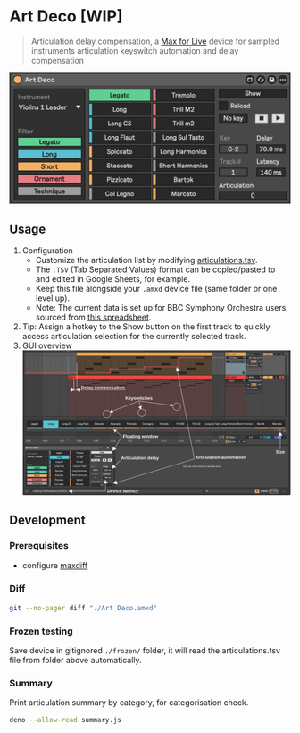 # Art Deco [WIP]

> Articulation delay compensation, a [Max for Live](https://www.ableton.com/en/live/max-for-live/) device for sampled instruments articulation keyswitch automation and delay compensation

![Device](./device.jpg)

## Usage

1. Configuration
   - Customize the articulation list by modifying [articulations.tsv](./articulations.tsv).
   - The `.TSV` (Tab Separated Values) format can be copied/pasted to and edited in Google Sheets, for example.
   - Keep this file alongside your `.amxd` device file (same folder or one level up).
   - Note: The current data is set up for BBC Symphony Orchestra users, sourced from [this spreadsheet](https://docs.google.com/spreadsheets/d/1WP9sobba7OkldNkTiSzXP7r3Pb64IzWQWrLkqdiyRcA/preview#gid=0).
2. Tip: Assign a hotkey to the Show button on the first track to quickly access articulation selection for the currently selected track.
3. GUI overview
![](./usage-v7.svg)

## Development

### Prerequisites

- configure [maxdiff](https://github.com/Ableton/maxdevtools/tree/main/maxdiff)

### Diff

```bash
git --no-pager diff "./Art Deco.amxd"
```

### Frozen testing

Save device in gitignored `./frozen/` folder, it will read the articulations.tsv file from folder above automatically.

### Summary

Print articulation summary by category, for categorisation check. 

```bash
deno --allow-read summary.js
```
